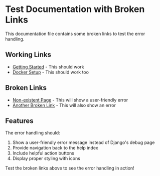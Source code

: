 # Test Documentation with Broken Links

This documentation file contains some broken links to test the error handling.

## Working Links
- [Getting Started](GETTING_STARTED) - This should work
- [Docker Setup](DOCKER) - This should work too

## Broken Links
- [Non-existent Page](nonexistent_page) - This will show a user-friendly error
- [Another Broken Link](missing_documentation) - This will also show an error

## Features
The error handling should:
1. Show a user-friendly error message instead of Django's debug page
2. Provide navigation back to the help index
3. Include helpful action buttons
4. Display proper styling with icons

Test the broken links above to see the error handling in action!